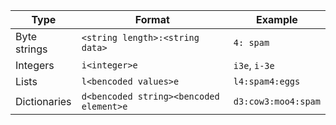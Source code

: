 |		Type		|				Format				|		Example		|
|		----		|				------				|		------		|
|	Byte strings	|	`<string length>:<string data>`	|		`4: spam`	|
|	Integers		|	`i<integer>e`					|	`i3e`, `i-3e`	|
|	Lists			|	`l<bencoded values>e`			|	`l4:spam4:eggs` |
|	Dictionaries	|	`d<bencoded string><bencoded element>e` | `d3:cow3:moo4:spam` |
